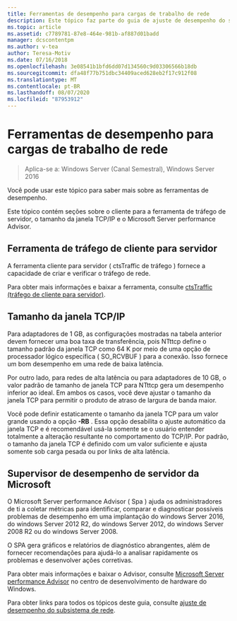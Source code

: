 ```yaml
---
title: Ferramentas de desempenho para cargas de trabalho de rede
description: Este tópico faz parte do guia de ajuste de desempenho do subsistema de rede para o Windows Server 2016.
ms.topic: article
ms.assetid: c7789781-87e8-464e-981b-af887d01badd
manager: dcscontentpm
ms.author: v-tea
author: Teresa-Motiv
ms.date: 07/16/2018
ms.openlocfilehash: 3e08541b1bfd6dd07d134560c9d03306566b18db
ms.sourcegitcommit: dfa48f77b751dbc34409aced628eb2f17c912f08
ms.translationtype: MT
ms.contentlocale: pt-BR
ms.lasthandoff: 08/07/2020
ms.locfileid: "87953912"
---
```

# <a name="performance-tools-for-network-workloads"></a>Ferramentas de desempenho para cargas de trabalho de rede

>Aplica-se a: Windows Server (Canal Semestral), Windows Server 2016

Você pode usar este tópico para saber mais sobre as ferramentas de desempenho.

Este tópico contém seções sobre o cliente para a ferramenta de tráfego de servidor, o tamanho da janela TCP/IP e o Microsoft Server performance Advisor.

##  <a name="client-to-server-traffic-tool"></a><a name="bkmk_tuning"></a>Ferramenta de tráfego de cliente para servidor

A ferramenta cliente para servidor \( ctsTraffic de tráfego \) fornece a capacidade de criar e verificar o tráfego de rede.

Para obter mais informações e baixar a ferramenta, consulte [ctsTraffic (tráfego de cliente para servidor)](https://github.com/Microsoft/ctsTraffic).

##  <a name="tcpip-window-size"></a><a name="bkmk_size"></a>Tamanho da janela TCP/IP

Para adaptadores de 1 GB, as configurações mostradas na tabela anterior devem fornecer uma boa taxa de transferência, pois NTttcp define o tamanho padrão da janela TCP como 64 K por meio de uma opção de processador lógico específica \( SO_RCVBUF \) para a conexão. Isso fornece um bom desempenho em uma rede de baixa latência.

Por outro lado, para redes de alta latência ou para adaptadores de 10 GB, o valor padrão de tamanho de janela TCP para NTttcp gera um desempenho inferior ao ideal. Em ambos os casos, você deve ajustar o tamanho da janela TCP para permitir o produto de atraso de largura de banda maior.

Você pode definir estaticamente o tamanho da janela TCP para um valor grande usando a opção **-RB** . Essa opção desabilita o ajuste automático da janela TCP e é recomendável usá-la somente se o usuário entender totalmente a alteração resultante no comportamento do TCP/IP. Por padrão, o tamanho da janela TCP é definido com um valor suficiente e ajusta somente sob carga pesada ou por links de alta latência.

##  <a name="microsoft-server-performance-advisor"></a><a name="bkmk_advisor"></a>Supervisor de desempenho de servidor da Microsoft

O Microsoft Server performance Advisor \( Spa \) ajuda os administradores de ti a coletar métricas para identificar, comparar e diagnosticar possíveis problemas de desempenho em uma implantação do windows Server 2016, do windows Server 2012 R2, do windows Server 2012, do windows Server 2008 R2 ou do windows Server 2008.

O SPA gera gráficos e relatórios de diagnóstico abrangentes, além de fornecer recomendações para ajudá-lo a analisar rapidamente os problemas e desenvolver ações corretivas.

 Para obter mais informações e baixar o Advisor, consulte [Microsoft Server performance Advisor](https://msdn.microsoft.com/library/windows/hardware/dn481522.aspx) no centro de desenvolvimento de hardware do Windows.

Para obter links para todos os tópicos deste guia, consulte [ajuste de desempenho do subsistema de rede](net-sub-performance-top.md).